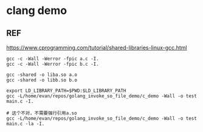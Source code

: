 # clang demo

## REF

https://www.cprogramming.com/tutorial/shared-libraries-linux-gcc.html

``` shell
gcc -c -Wall -Werror -fpic a.c -I.
gcc -c -Wall -Werror -fpic b.c -I.

gcc -shared -o liba.so a.o
gcc -shared -o libb.so b.o

export LD_LIBRARY_PATH=$PWD:$LD_LIBRARY_PATH
gcc -L/home/evan/repos/golang_invoke_so_file_demo/c_demo -Wall -o test main.c -I.

# 这个不对，不需要强行引用a.so
gcc -L/home/evan/repos/golang_invoke_so_file_demo/c_demo -Wall -o test main.c -la -I.
```